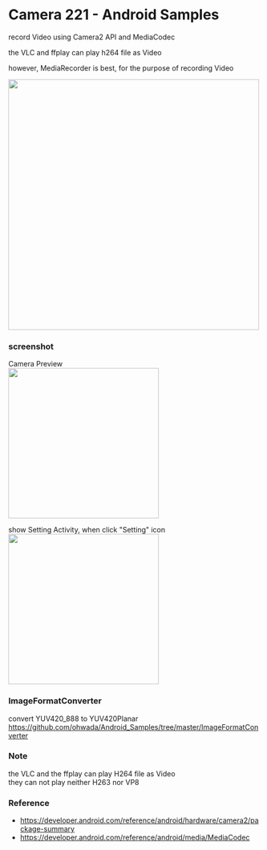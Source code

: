 Camera 221 - Android Samples
===============

 record Video using Camera2 API and MediaCodec <br/>

the VLC  and ffplay can play h264 file as Video <br/>

however, MediaRecorder is best, for the purpose of recording Video <br/>

<image src="https://raw.githubusercontent.com/ohwada/Android_Samples/master/Camera221/screenshot/app_overview.png" width="500" /><br/>

### screenshot <br/>
Camera Preview <br/>
<image src="https://raw.githubusercontent.com/ohwada/Android_Samples/master/Camera221/screenshot/camera221_preview.png" width="300" /><br/>

show Setting Activity, when click "Setting" icon <br/>
<image src="https://raw.githubusercontent.com/ohwada/Android_Samples/master/Camera221/screenshot/camera221_setting_activity.png" width="300" /><br/>

### ImageFormatConverter <br/>
convert YUV420_888 to YUV420Planar <br/>
https://github.com/ohwada/Android_Samples/tree/master/ImageFormatConverter <br/>

### Note <br/>
the VLC and the ffplay can play H264 file as Video <br/>
they can not play neither H263 nor VP8 <br/>

### Reference <br/>
- https://developer.android.com/reference/android/hardware/camera2/package-summary
- https://developer.android.com/reference/android/media/MediaCodec
